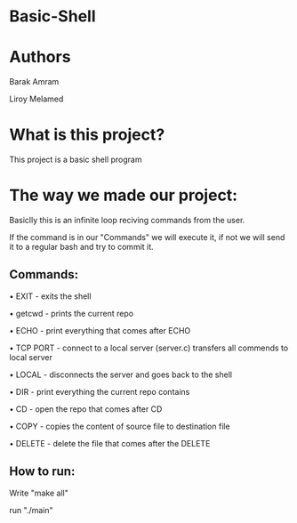 # Basic-Shell

# Authors
Barak Amram

Liroy Melamed

# What is this project?

This project is a basic shell program

# The way we made our project:
Basiclly this is an infinite loop reciving commands from the user. 

If the command is in our "Commands" we will execute it, if not we will send it to a regular bash and try to commit it.

## Commands:

•	EXIT - exits the shell  

•	getcwd - prints the current repo

•	ECHO - print everything that comes after ECHO

•	TCP PORT - connect to a local server (server.c) transfers all  commends to local server

•	LOCAL - disconnects the server and goes back to the shell 

•	DIR - print everything the current repo contains 

•	CD - open the repo that comes after CD

•	COPY - copies the content of source file to destination file

•	DELETE - delete the file that comes after the DELETE 

## How to run:

Write "make all"

run "./main"



